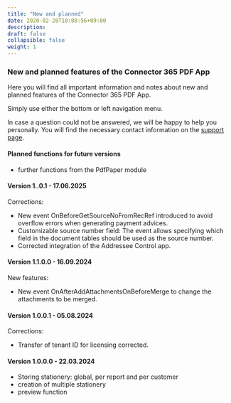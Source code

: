 ```yaml
---
title: "New and planned"
date: 2020-02-28T10:08:56+09:00
description: 
draft: false
collapsible: false
weight: 1
---
```

### New and planned features of the Connector 365 PDF App

Here you will find all important information and notes about new and planned features of the Connector 365 PDF App.

Simply use either the bottom or left navigation menu.

In case a question could not be answered, we will be happy to help you personally. You will find the necessary contact information on the [support page](en-us/apps/help-and-support/).

#### Planned functions for future versions
- further functions from the PdfPaper module

#### Version 1..0.1 - 17.06.2025
Corrections:
- New event OnBeforeGetSourceNoFromRecRef introduced to avoid overflow errors when generating payment advices.
- Customizable source number field: The event allows specifying which field in the document tables should be used as the source number.
- Corrected integration of the Addressee Control app.

#### Version 1.1.0.0 - 16.09.2024
New features:
- New event OnAfterAddAttachmentsOnBeforeMerge to change the attachments to be merged.

#### Version 1.0.0.1 - 05.08.2024
Corrections:
- Transfer of tenant ID for licensing corrected.

#### Version 1.0.0.0 - 22.03.2024
- Storing stationery: global, per report and per customer
- creation of multiple stationery
- preview function